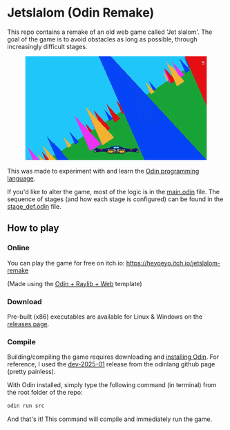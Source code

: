 # Jetslalom (Odin Remake)

This repo contains a remake of an old web game called 'Jet slalom'. The goal of the game is to avoid obstacles as long as possible, through increasingly difficult stages.


<p align="center">
  <img src=".readme_assets/demo_anim.gif">
</p>

This was made to experiment with and learn the [Odin programming language](https://odin-lang.org/).

If you'd like to alter the game, most of the logic is in the [main.odin](https://github.com/heyoeyo/jetslalom_odin/blob/main/src/main.odin) file. The sequence of stages (and how each stage is configured) can be found in the [stage_def.odin](https://github.com/heyoeyo/jetslalom_odin/blob/main/src/stage_def.odin) file.

## How to play

### Online

You can play the game for free on itch.io: https://heyoeyo.itch.io/jetslalom-remake

(Made using the [Odin + Raylib + Web](https://github.com/karl-zylinski/odin-raylib-web) template)

### Download

Pre-built (x86) executables are available for Linux & Windows on the [releases page](https://github.com/heyoeyo/jetslalom_odin/releases/tag/v1.0).

### Compile

Building/compiling the game requires downloading and [installing Odin](https://odin-lang.org/docs/install/). For reference, I used the [dev-2025-01](https://github.com/odin-lang/Odin/releases/tag/dev-2025-01) release from the odinlang github page (pretty painless).

With Odin installed, simply type the following command (in terminal) from the root folder of the repo:
```bash
odin run src
```
And that's it! This command will compile and immediately run the game.